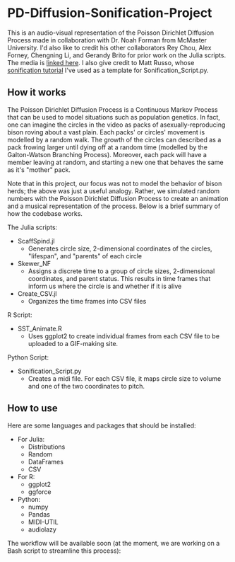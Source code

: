 # PD-Diffusion-Sonification-Project
This is an audio-visual representation of the Poisson Dirichlet Diffusion Process made in collaboration with Dr. Noah Forman from McMaster University. I'd also like to credit his other collaborators Rey Chou, Alex Forney, Chengning Li, and Gerandy Brito for prior work on the Julia scripts. The media is [linked here](https://www.youtube.com/shorts/s_6QK3bPJns). I also give credit to Matt Russo, whose [sonification tutorial](https://github.com/SYSTEMSounds/sonification-tutorials) I've used as a template for Sonification_Script.py.

## How it works
The Poisson Dirichlet Diffusion Process is a Continuous Markov Process that can be used to model situations such as population genetics. In fact, one can imagine the circles in the video as packs of asexually-reproducing bison roving about a vast plain. Each packs' or circles' movement is modelled by a random walk. The growth of the circles can described as a pack frowing larger until dying off at a random time (modelled by the Galton-Watson Branching Process). Moreover, each pack will have a member leaving at random, and starting a new one that behaves the same as it's "mother" pack. 

Note that in this project, our focus was not to model the behavior of bison herds; the above was just a useful analogy. Rather, we simulated random numbers with the Poisson Dirichlet Diffusion Process to create an animation and a musical representation of the process. Below is a brief summary of how the codebase works.

The Julia scripts: 
* ScaffSpind.jl 
  * Generates circle size, 2-dimensional coordinates of the circles, "lifespan", and "parents" of each circle 
* Skewer_NF 
  * Assigns a discrete time to a group of circle sizes, 2-dimensional coordinates, and parent status. This results in time frames that inform us where the circle is and whether if it is alive
* Create_CSV.jl 
  * Organizes the time frames into CSV files

R Script:
* SST_Animate.R 
  * Uses ggplot2 to create individual frames from each CSV file to be uploaded to a GIF-making site. 

Python Script: 
* Sonification_Script.py 
  * Creates a midi file. For each CSV file, it maps circle size to volume and one of the two coordinates to pitch.

## How to use
Here are some languages and packages that should be installed:

* For Julia:
  * Distributions
  * Random
  * DataFrames
  * CSV 
* For R: 
  * ggplot2 
  * ggforce 
* Python: 
  * numpy
  * Pandas
  * MIDI-UTIL
  * audiolazy 

The workflow will be available soon (at the moment, we are working on a Bash script to streamline this process):
<!---**Part 1**
1. In the Julia REPL, import the required packages with `using <Package_Name>`. If package isn't there, use `using Pkg; Pkg.add("Package Name")`
2. Then import ScaffSpind.jl using `include("path\to\ScaffSpind.jl")`.
3. Use `SST; Clr`. The former stores a) 
-->


